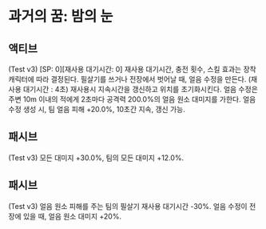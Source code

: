 # 과거의 꿈: 밤의 눈

## 액티브

(Test v3) [SP: 0][재사용 대기시간: 0] 재사용 대기시간, 충전 횟수, 스킬 효과는 장착 캐릭터에 따라 결정된다.
필살기를 쓰거나 전장에서 벗어날 때, 얼음 수정을 만든다. (재사용 대기시간 : 4초) 재사용시 지속시간을 갱신하고 위치를 초기화시킨다.
얼음 수정은 주변 10m 이내의 적에게 2초마다 공격력 200.0%의 얼음 원소 대미지를 가한다.
얼음 수정 생성 시, 팀 얼음 피해 +20.0%, 10초간 지속, 갱신 가능.

## 패시브

(Test v3) 모든 대미지 +30.0%, 팀의 모든 대미지 +12.0%.

## 패시브

(Test v3) 얼음 원소 피해를 주는 팀의 필살기 재사용 대기시간 -30%. 얼음 수정이 전장에 있을 때, 얼음 원소 대미지 +20%.
